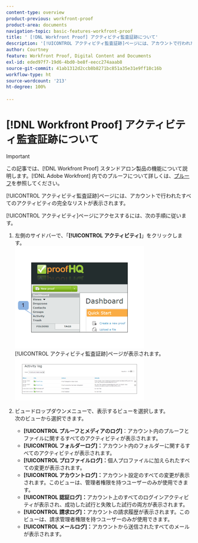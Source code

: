 ```yaml
---
content-type: overview
product-previous: workfront-proof
product-area: documents
navigation-topic: basic-features-workfront-proof
title: ' [!DNL Workfront Proof] アクティビティ監査証跡について'
description: '[!UICONTROL アクティビティ監査証跡]ページには、アカウントで行われたすべてのアクティビティの完全なリストが表示されます。'
author: Courtney
feature: Workfront Proof, Digital Content and Documents
exl-id: eded97f7-19d6-4bd0-be8f-eecc274aaab8
source-git-commit: 41ab1312d2ccb8b8271bc851a35e31e9ff18c16b
workflow-type: ht
source-wordcount: '213'
ht-degree: 100%

---
```


# [!DNL Workfront Proof] アクティビティ監査証跡について

>[!IMPORTANT]
>
>この記事では、[!DNL Workfront Proof] スタンドアロン製品の機能について説明します。[!DNL Adobe Workfront] 内でのプルーフについて詳しくは、[プルーフ](../../../review-and-approve-work/proofing/proofing.md)を参照してください。

[!UICONTROL アクティビティ監査証跡]ページには、アカウントで行われたすべてのアクティビティの完全なリストが表示されます。

[!UICONTROL アクティビティ]ページにアクセスするには、次の手順に従います。

1. 左側のサイドバーで、「**[!UICONTROL アクティビティ]**」をクリックします。\
   ![Activity.png](assets/activity-350x278.png)\
   [!UICONTROL アクティビティ監査証跡]ページが表示されます。\
   ![Proof_and_media.png](assets/proof-and-media-350x119.png)

1. ビュードロップダウンメニューで、表示するビューを選択します。\
   次のビューから選択できます。

   * **[!UICONTROL プルーフとメディアのログ]**：アカウント内のプルーフとファイルに関するすべてのアクティビティが表示されます。
   * **[!UICONTROL フォルダーログ]：**&#x200B;アカウント内のフォルダーに関するすべてのアクティビティが表示されます。
   * **[!UICONTROL プロファイルログ]：**&#x200B;個人プロファイルに加えられたすべての変更が表示されます。
   * **[!UICONTROL アカウントログ]：**&#x200B;アカウント設定のすべての変更が表示されます。このビューは、管理者権限を持つユーザーのみが使用できます。
   * **[!UICONTROL 認証ログ]：**&#x200B;アカウント上のすべてのログインアクティビティが表示され、成功した試行と失敗した試行の両方が表示されます。
   * **[!UICONTROL 請求ログ]：**&#x200B;アカウントの請求履歴が表示されます。このビューは、請求管理者権限を持つユーザーのみが使用できます。
   * **[!UICONTROL メールログ]：**&#x200B;アカウントから送信されたすべてのメールが表示されます。
